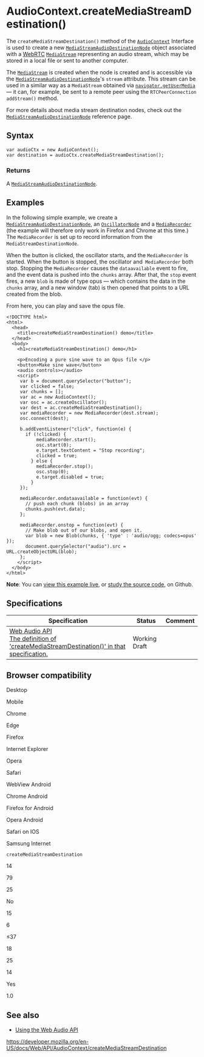 # AudioContext.createMediaStreamDestination()

The `createMediaStreamDestination()` method of the [`AudioContext`](../audiocontext) Interface is used to create a new [`MediaStreamAudioDestinationNode`](../mediastreamaudiodestinationnode) object associated with a [WebRTC](../webrtc_api) [`MediaStream`](../mediastream) representing an audio stream, which may be stored in a local file or sent to another computer.

The [`MediaStream`](../mediastream) is created when the node is created and is accessible via the [`MediaStreamAudioDestinationNode`](../mediastreamaudiodestinationnode)'s `stream` attribute. This stream can be used in a similar way as a `MediaStream` obtained via [`navigator.getUserMedia`](../navigator/getusermedia) — it can, for example, be sent to a remote peer using the `RTCPeerConnection` `addStream()` method.

For more details about media stream destination nodes, check out the [`MediaStreamAudioDestinationNode`](../mediastreamaudiodestinationnode) reference page.

## Syntax

    var audioCtx = new AudioContext();
    var destination = audioCtx.createMediaStreamDestination();

### Returns

A [`MediaStreamAudioDestinationNode`](../mediastreamaudiodestinationnode).

## Examples

In the following simple example, we create a [`MediaStreamAudioDestinationNode`](../mediastreamaudiodestinationnode), an [`OscillatorNode`](../oscillatornode) and a [`MediaRecorder`](../mediarecorder) (the example will therefore only work in Firefox and Chrome at this time.) The `MediaRecorder` is set up to record information from the `MediaStreamDestinationNode`.

When the button is clicked, the oscillator starts, and the `MediaRecorder` is started. When the button is stopped, the oscillator and` MediaRecorder` both stop. Stopping the `MediaRecorder` causes the `dataavailable` event to fire, and the event data is pushed into the `chunks` array. After that, the `stop` event fires, a new `blob` is made of type opus — which contains the data in the `chunks` array, and a new window (tab) is then opened that points to a URL created from the blob.

From here, you can play and save the opus file.

    <!DOCTYPE html>
    <html>
      <head>
        <title>createMediaStreamDestination() demo</title>
      </head>
      <body>
        <h1>createMediaStreamDestination() demo</h1>

        <p>Encoding a pure sine wave to an Opus file </p>
        <button>Make sine wave</button>
        <audio controls></audio>
        <script>
         var b = document.querySelector("button");
         var clicked = false;
         var chunks = [];
         var ac = new AudioContext();
         var osc = ac.createOscillator();
         var dest = ac.createMediaStreamDestination();
         var mediaRecorder = new MediaRecorder(dest.stream);
         osc.connect(dest);

         b.addEventListener("click", function(e) {
           if (!clicked) {
               mediaRecorder.start();
               osc.start(0);
               e.target.textContent = "Stop recording";
               clicked = true;
             } else {
               mediaRecorder.stop();
               osc.stop(0);
               e.target.disabled = true;
             }
         });

         mediaRecorder.ondataavailable = function(evt) {
           // push each chunk (blobs) in an array
           chunks.push(evt.data);
         };

         mediaRecorder.onstop = function(evt) {
           // Make blob out of our blobs, and open it.
           var blob = new Blob(chunks, { 'type' : 'audio/ogg; codecs=opus' });
           document.querySelector("audio").src = URL.createObjectURL(blob);
         };
        </script>
      </body>
    </html>

**Note**: You can [view this example live](https://mdn.github.io/webaudio-examples/create-media-stream-destination/index.html), or [study the source code](https://github.com/mdn/webaudio-examples/blob/master/create-media-stream-destination/index.html), on Github.

## Specifications

<table><thead><tr class="header"><th>Specification</th><th>Status</th><th>Comment</th></tr></thead><tbody><tr class="odd"><td><a href="https://webaudio.github.io/web-audio-api/#dom-audiocontext-createmediastreamdestination">Web Audio API<br />
<span class="small">The definition of 'createMediaStreamDestination()' in that specification.</span></a></td><td><span class="spec-wd">Working Draft</span></td><td></td></tr></tbody></table>

## Browser compatibility

Desktop

Mobile

Chrome

Edge

Firefox

Internet Explorer

Opera

Safari

WebView Android

Chrome Android

Firefox for Android

Opera Android

Safari on IOS

Samsung Internet

`createMediaStreamDestination`

14

79

25

No

15

6

≤37

18

25

14

Yes

1.0

## See also

- [Using the Web Audio API](../web_audio_api/using_web_audio_api)

<a href="https://developer.mozilla.org/en-US/docs/Web/API/AudioContext/createMediaStreamDestination" class="_attribution-link">https://developer.mozilla.org/en-US/docs/Web/API/AudioContext/createMediaStreamDestination</a>
